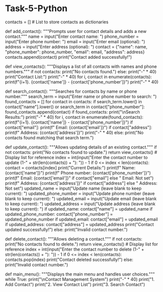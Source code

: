 # Task-5-Python
contacts = []  # List to store contacts as dictionaries

def add_contact():
  """Prompts user for contact details and adds a new contact."""
  name = input("Enter contact name: ")
  phone_number = input("Enter phone number: ")
  email = input("Enter email (optional): ")
  address = input("Enter address (optional): ")
  contact = {"name": name, "phone_number": phone_number, "email": email, "address": address}
  contacts.append(contact)
  print("Contact added successfully!")

def view_contacts():
  """Displays a list of all contacts with names and phone numbers."""
  if not contacts:
    print("No contacts found.")
  else:
    print("-" * 40)
    print("Contact List:")
    print("-" * 40)
    for i, contact in enumerate(contacts):
      print(f"{i+1}. {contact['name']} - {contact['phone_number']}")
    print("-" * 40)

def search_contact():
  """Searches for contacts by name or phone number."""
  search_term = input("Enter name or phone number to search: ")
  found_contacts = []
  for contact in contacts:
    if search_term.lower() in contact["name"].lower() or search_term in contact["phone_number"]:
      found_contacts.append(contact)
  if found_contacts:
    print("\nSearch Results:")
    print("-" * 40)
    for i, contact in enumerate(found_contacts):
      print(f"{i+1}. {contact['name']} - {contact['phone_number']}")
      if contact["email"]:
        print(f"  Email: {contact['email']}")
      if contact["address"]:
        print(f"  Address: {contact['address']}")
    print("-" * 40)
  else:
    print("No contacts found matching that search term.")

def update_contact():
  """Allows updating details of an existing contact."""
  if not contacts:
    print("No contacts found to update.")
    return
  view_contacts()  # Display list for reference
  index = int(input("Enter the contact number to update (1-" + str(len(contacts)) + "): ")) - 1
  if 0 <= index < len(contacts):
    contact = contacts[index]
    print("Current Details:")
    print(f"  Name: {contact['name']}")
    print(f"  Phone number: {contact['phone_number']}")
    print(f"  Email: {contact['email']}" if contact["email"] else "  Email: Not set")
    print(f"  Address: {contact['address']}" if contact["address"] else "  Address: Not set")
    updated_name = input("Update name (leave blank to keep current): ")
    updated_phone_number = input("Update phone number (leave blank to keep current): ")
    updated_email = input("Update email (leave blank to keep current): ")
    updated_address = input("Update address (leave blank to keep current): ")
    if updated_name:
      contact["name"] = updated_name
    if updated_phone_number:
      contact["phone_number"] = updated_phone_number
    if updated_email:
      contact["email"] = updated_email
    if updated_address:
      contact["address"] = updated_address
    print("Contact updated successfully!")
  else:
    print("Invalid contact number.")

def delete_contact():
  """Allows deleting a contact."""
  if not contacts:
    print("No contacts found to delete.")
    return
  view_contacts()  # Display list for reference
  index = int(input("Enter the contact number to delete (1-" + str(len(contacts)) + "): ")) - 1
  if 0 <= index < len(contacts):
    contacts.pop(index)
    print("Contact deleted successfully!")
  else:
    print("Invalid contact number.")

def main_menu():
  """Displays the main menu and handles user choices."""
  while True:
    print("\nContact Management System")
    print("-" * 40)
    print("1. Add Contact")
    print("2. View Contact List")
    print("3. Search Contact")
